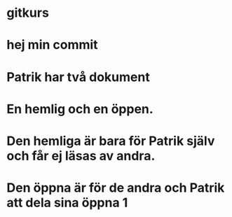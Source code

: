 # gitkurs
# hej min commit

# Patrik har två dokument
# En hemlig och en öppen. 
# Den hemliga är bara för Patrik själv och får ej läsas av andra. 
# Den öppna är för de andra och Patrik att dela sina öppna 1
